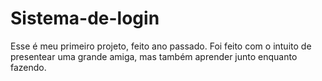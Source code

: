 # Sistema-de-login
Esse é meu primeiro projeto, feito ano passado. Foi feito com o intuito de presentear uma grande amiga, mas também aprender junto enquanto fazendo. 
